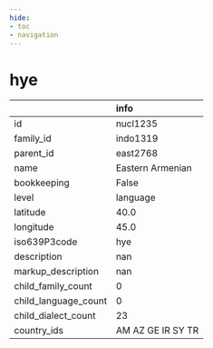 ```yaml
---
hide:
- toc
- navigation
---
```

# hye
|                      | info              |
|:---------------------|:------------------|
| id                   | nucl1235          |
| family_id            | indo1319          |
| parent_id            | east2768          |
| name                 | Eastern Armenian  |
| bookkeeping          | False             |
| level                | language          |
| latitude             | 40.0              |
| longitude            | 45.0              |
| iso639P3code         | hye               |
| description          | nan               |
| markup_description   | nan               |
| child_family_count   | 0                 |
| child_language_count | 0                 |
| child_dialect_count  | 23                |
| country_ids          | AM AZ GE IR SY TR |